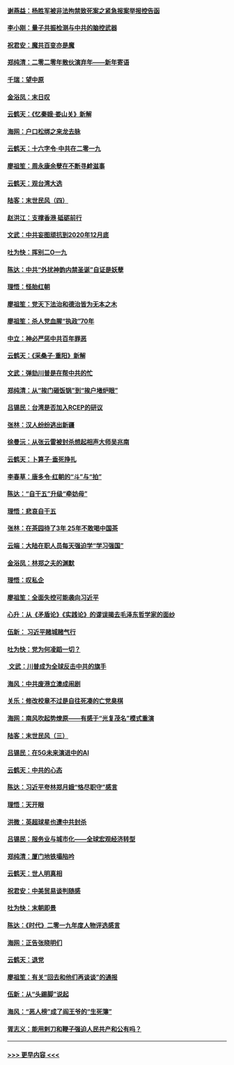 #### [谢燕益：杨胜军被非法拘禁致死案之紧急报案举报控告函](../pages/nsc993/n11756134.md?t=01011544) 
#### [李小刚：量子共振检测与中共的脑控武器](../pages/nsc993/n11754518.md?t=01011544) 
#### [祝君安：魔共百变亦是魔](../pages/nsc993/n11754469.md?t=01011544) 
#### [郑纯清：二零二零年散伙演弃年——新年寄语](../pages/nsc993/n11754195.md?t=01011544) 
#### [千瑞：望中原](../pages/nsc993/n11754159.md?t=01011544) 
#### [金浴凤：末日叹](../pages/nsc993/n11752359.md?t=01011544) 
#### [云鹤天：《忆秦娥‧娄山关》新解](../pages/nsc993/n11752348.md?t=01011544) 
#### [海网：户口松绑之来龙去脉](../pages/nsc993/n11752328.md?t=01011544) 
#### [云鹤天：十六字令‧中共在二零一九](../pages/nsc993/n11752305.md?t=01011544) 
#### [廖祖笙：周永康余孽在不断寻衅滋事](../pages/nsc993/n11751013.md?t=01011544) 
#### [云鹤天：观台湾大选](../pages/nsc993/n11751007.md?t=01011544) 
#### [陆客：末世民风（四）](../pages/nsc993/n11749203.md?t=01011544) 
#### [赵洪江：支撑香港 砥砺前行](../pages/nsc993/n11748482.md?t=01011544) 
#### [文武：中共妄图顽抗到2020年12月底](../pages/nsc993/n11748446.md?t=01011544) 
#### [吐为快：挥别二O一九](../pages/nsc993/n11748411.md?t=01011544) 
#### [陈达：中共“外扰神韵内禁圣诞”自证是妖孽](../pages/nsc993/n11748226.md?t=01011544) 
#### [理悟：怪胎红朝](../pages/nsc993/n11748206.md?t=01011544) 
#### [廖祖笙：党天下法治和德治皆为无本之木](../pages/nsc993/n11748135.md?t=01011544) 
#### [廖祖笙：杀人党血腥“执政”70年](../pages/nsc993/n11745144.md?t=01011544) 
#### [中立：神必严惩中共百年罪恶](../pages/nsc993/n11744970.md?t=01011544) 
#### [云鹤天：《采桑子‧重阳》新解](../pages/nsc993/n11744948.md?t=01011544) 
#### [文武：弹劾川普是在帮中共的忙](../pages/nsc993/n11744758.md?t=01011544) 
#### [郑纯清：从“挨门砸饭锅”到“挨户堵炉眼”](../pages/nsc993/n11744745.md?t=01011544) 
#### [吕锡民：台湾是否加入RCEP的研议](../pages/nsc993/n11744701.md?t=01011544) 
#### [张林：汉人纷纷逃出新疆](../pages/nsc993/n11743530.md?t=01011544) 
#### [徐曼沅：从张云雷被封杀想起相声大师吴兆南](../pages/nsc993/n11741816.md?t=01011544) 
#### [云鹤天：卜算子‧垂死挣扎](../pages/nsc993/n11739956.md?t=01011544) 
#### [李春草：唐多令‧红朝的“斗”与“拍”](../pages/nsc993/n11739830.md?t=01011544) 
#### [陈达：“自干五”升级“牵妨母”](../pages/nsc993/n11739724.md?t=01011544) 
#### [理悟：悲哀自干五](../pages/nsc993/n11739547.md?t=01011544) 
#### [张林：在茶园待了3年 25年不敢喝中国茶](../pages/nsc993/n11739240.md?t=01011544) 
#### [云端：大陆在职人员每天强迫学“学习强国”](../pages/nsc993/n11738735.md?t=01011544) 
#### [金浴凤：林郑之夫的渊默](../pages/nsc993/n11737735.md?t=01011544) 
#### [理悟：叹私企](../pages/nsc993/n11737715.md?t=01011544) 
#### [廖祖笙：全面失控可能袭向习近平](../pages/nsc993/n11737704.md?t=01011544) 
#### [心升：从《矛盾论》《实践论》的谬误揭去毛泽东哲学家的面纱](../pages/nsc993/n11736962.md?t=01011544) 
#### [伍新： 习近平赌城赌气行](../pages/nsc993/n11736929.md?t=01011544) 
#### [吐为快：党为何凌蹈一切？](../pages/nsc993/n11736915.md?t=01011544) 
#### [ 文武：川普成为全球反击中共的旗手](../pages/nsc993/n11736882.md?t=01011544) 
#### [海风：中共废港立澳成闹剧](../pages/nsc993/n11735857.md?t=01011544) 
#### [关乐：修改校章不过是自往死凑的亡党臭棋](../pages/nsc993/n11735097.md?t=01011544) 
#### [海网：南风吹起势燎原——有感于“光复茂名”模式重演](../pages/nsc993/n11732308.md?t=01011544) 
#### [陆客：末世民风（三）](../pages/nsc993/n11732211.md?t=01011544) 
#### [吕锡民：在5G未来演进中的AI](../pages/nsc993/n11730010.md?t=01011544) 
#### [云鹤天：中共的心态](../pages/nsc993/n11729906.md?t=01011544) 
#### [陈达：习近平夸林郑月娥“恪尽职守”感言](../pages/nsc993/n11729881.md?t=01011544) 
#### [理悟：天开眼](../pages/nsc993/n11729699.md?t=01011544) 
#### [洪微：英超球星也遭中共封杀](../pages/nsc993/n11727243.md?t=01011544) 
#### [吕锡民：服务业与城市化——全球宏观经济转型](../pages/nsc993/n11725845.md?t=01011544) 
#### [郑纯清：厦门地铁塌陷吟](../pages/nsc993/n11725813.md?t=01011544) 
#### [云鹤天：世人明真相](../pages/nsc993/n11725621.md?t=01011544) 
#### [祝君安：中美贸易谈判随感](../pages/nsc993/n11725609.md?t=01011544) 
#### [吐为快：末朝即景](../pages/nsc993/n11723365.md?t=01011544) 
#### [陈达：《时代》二零一九年度人物评选感言](../pages/nsc993/n11723337.md?t=01011544) 
#### [海网：正告张晓明们](../pages/nsc993/n11723228.md?t=01011544) 
#### [云鹤天：退党](../pages/nsc993/n11723056.md?t=01011544) 
#### [廖祖笙：有关“回去和他们再谈谈”的通报](../pages/nsc993/n11722442.md?t=01011544) 
#### [伍新：从“头踢脚”说起](../pages/nsc993/n11722429.md?t=01011544) 
#### [海风：“恶人榜”成了阎王爷的“生死簿”](../pages/nsc993/n11722272.md?t=01011544) 
#### [胥志义：能用剌刀和鞭子强迫人民共产和公有吗？](../pages/nsc993/n11720569.md?t=01011544) 

----
#### [ >>> 更早内容 <<< ](../indexes/nsc993-earlier.md)
